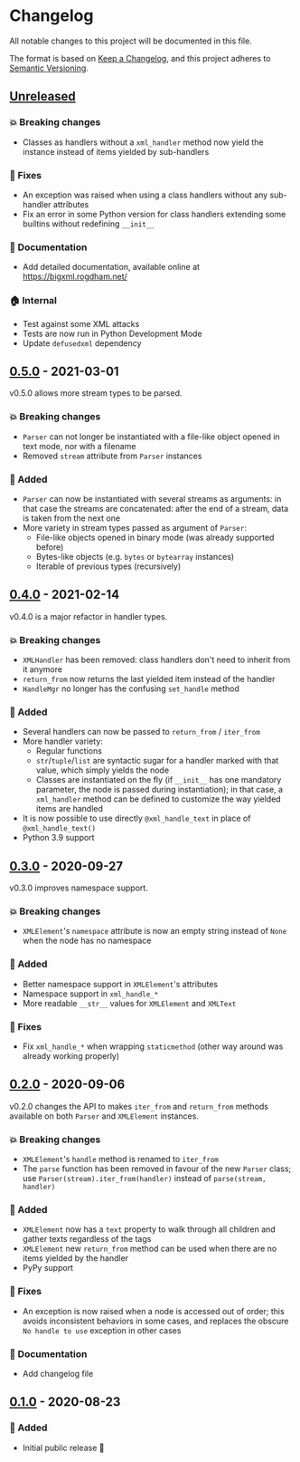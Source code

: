 # Changelog

All notable changes to this project will be documented in this file.

The format is based on [Keep a Changelog](https://keepachangelog.com/), and this project
adheres to [Semantic Versioning](https://semver.org/).

## [Unreleased]

[unreleased]: https://github.com/rogdham/bigxml/compare/v0.5.0...HEAD

### :boom: Breaking changes

- Classes as handlers without a `xml_handler` method now yield the instance instead of
  items yielded by sub-handlers

### :bug: Fixes

- An exception was raised when using a class handlers without any sub-handler attributes
- Fix an error in some Python version for class handlers extending some builtins without
  redefining `__init__`

### :memo: Documentation

- Add detailed documentation, available online at <https://bigxml.rogdham.net/>

### :house: Internal

- Test against some XML attacks
- Tests are now run in Python Development Mode
- Update `defusedxml` dependency

## [0.5.0] - 2021-03-01

[0.5.0]: https://github.com/rogdham/bigxml/compare/v0.4.0...v0.5.0

v0.5.0 allows more stream types to be parsed.

### :boom: Breaking changes

- `Parser` can not longer be instantiated with a file-like object opened in text mode,
  nor with a filename
- Removed `stream` attribute from `Parser` instances

### :rocket: Added

- `Parser` can now be instantiated with several streams as arguments: in that case the
  streams are concatenated: after the end of a stream, data is taken from the next one
- More variety in stream types passed as argument of `Parser`:
  - File-like objects opened in binary mode (was already supported before)
  - Bytes-like objects (e.g. `bytes` or `bytearray` instances)
  - Iterable of previous types (recursively)

## [0.4.0] - 2021-02-14

[0.4.0]: https://github.com/rogdham/bigxml/compare/v0.3.0...v0.4.0

v0.4.0 is a major refactor in handler types.

### :boom: Breaking changes

- `XMLHandler` has been removed: class handlers don't need to inherit from it anymore
- `return_from` now returns the last yielded item instead of the handler
- `HandleMgr` no longer has the confusing `set_handle` method

### :rocket: Added

- Several handlers can now be passed to `return_from` / `iter_from`
- More handler variety:
  - Regular functions
  - `str`/`tuple`/`list` are syntactic sugar for a handler marked with that value, which
    simply yields the node
  - Classes are instantiated on the fly (if `__init__` has one mandatory parameter, the
    node is passed during instantiation); in that case, a `xml_handler` method can be
    defined to customize the way yielded items are handled
- It is now possible to use directly `@xml_handle_text` in place of `@xml_handle_text()`
- Python 3.9 support

## [0.3.0] - 2020-09-27

[0.3.0]: https://github.com/rogdham/bigxml/compare/v0.2.0...v0.3.0

v0.3.0 improves namespace support.

### :boom: Breaking changes

- `XMLElement`'s `namespace` attribute is now an empty string instead of `None` when the
  node has no namespace

### :rocket: Added

- Better namespace support in `XMLElement`'s attributes
- Namespace support in `xml_handle_*`
- More readable `__str__` values for `XMLElement` and `XMLText`

### :bug: Fixes

- Fix `xml_handle_*` when wrapping `staticmethod` (other way around was already working
  properly)

## [0.2.0] - 2020-09-06

[0.2.0]: https://github.com/rogdham/bigxml/compare/v0.1.0...v0.2.0

v0.2.0 changes the API to makes `iter_from` and `return_from` methods available on both
`Parser` and `XMLElement` instances.

### :boom: Breaking changes

- `XMLElement`'s `handle` method is renamed to `iter_from`
- The `parse` function has been removed in favour of the new `Parser` class; use
  `Parser(stream).iter_from(handler)` instead of `parse(stream, handler)`

### :rocket: Added

- `XMLElement` now has a `text` property to walk through all children and gather texts
  regardless of the tags
- `XMLElement` new `return_from` method can be used when there are no items yielded by
  the handler
- PyPy support

### :bug: Fixes

- An exception is now raised when a node is accessed out of order; this avoids
  inconsistent behaviors in some cases, and replaces the obscure `No handle to use`
  exception in other cases

### :memo: Documentation

- Add changelog file

## [0.1.0] - 2020-08-23

[0.1.0]: https://github.com/rogdham/bigxml/releases/tag/v0.1.0

### :rocket: Added

- Initial public release :tada:
